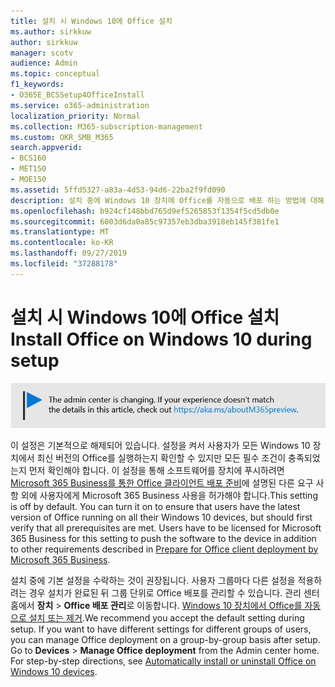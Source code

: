 ```yaml
---
title: 설치 시 Windows 10에 Office 설치
ms.author: sirkkuw
author: sirkkuw
manager: scotv
audience: Admin
ms.topic: conceptual
f1_keywords:
- O365E_BCSSetup4OfficeInstall
ms.service: o365-administration
localization_priority: Normal
ms.collection: M365-subscription-management
ms.custom: OKR_SMB_M365
search.appverid:
- BCS160
- MET150
- MOE150
ms.assetid: 5ffd5327-a83a-4d53-94d6-22ba2f9fd090
description: 설치 중에 Windows 10 장치에 Office를 자동으로 배포 하는 방법에 대해 알아봅니다.
ms.openlocfilehash: b924cf148bbd765d9ef5265853f1354f5cd5db0e
ms.sourcegitcommit: 6003d6da0a85c97357eb3dba3918eb145f381fe1
ms.translationtype: MT
ms.contentlocale: ko-KR
ms.lasthandoff: 09/27/2019
ms.locfileid: "37288178"
---
```

# <a name="install-office-on-windows-10-during-setup"></a><span data-ttu-id="9ccc5-103">설치 시 Windows 10에 Office 설치</span><span class="sxs-lookup"><span data-stu-id="9ccc5-103">Install Office on Windows 10 during setup</span></span>

![를 https://aka.ms/aboutM365preview가리키는 배너입니다.](media/m365admincenterchanging.png)

<span data-ttu-id="9ccc5-p101">이 설정은 기본적으로 해제되어 있습니다. 설정을 켜서 사용자가 모든 Windows 10 장치에서 최신 버전의 Office를 실행하는지 확인할 수 있지만 모든 필수 조건이 충족되었는지 먼저 확인해야 합니다. 이 설정을 통해 소프트웨어를 장치에 푸시하려면 [Microsoft 365 Business를 통한 Office 클라이언트 배포 준비](prepare-for-office-client-deployment.md)에 설명된 다른 요구 사항 외에 사용자에게 Microsoft 365 Business 사용을 허가해야 합니다.</span><span class="sxs-lookup"><span data-stu-id="9ccc5-p101">This setting is off by default. You can turn it on to ensure that users have the latest version of Office running on all their Windows 10 devices, but should first verify that all prerequisites are met. Users have to be licensed for Microsoft 365 Business for this setting to push the software to the device in addition to other requirements described in [Prepare for Office client deployment by Microsoft 365 Business](prepare-for-office-client-deployment.md).</span></span> 
  
<span data-ttu-id="9ccc5-p102">설치 중에 기본 설정을 수락하는 것이 권장됩니다. 사용자 그룹마다 다른 설정을 적용하려는 경우 설치가 완료된 뒤 그룹 단위로 Office 배포를 관리할 수 있습니다. 관리 센터 홈에서 **장치** \> **Office 배포 관리**로 이동합니다. [Windows 10 장치에서 Office를 자동으로 설치 또는 제거](auto-install-or-uninstall-office.md).</span><span class="sxs-lookup"><span data-stu-id="9ccc5-p102">We recommend you accept the default setting during setup. If you want to have different settings for different groups of users, you can manage Office deployment on a group-by-group basis after setup. Go to **Devices** \> **Manage Office deployment** from the Admin center home. For step-by-step directions, see [Automatically install or uninstall Office on Windows 10 devices](auto-install-or-uninstall-office.md).</span></span>
  

